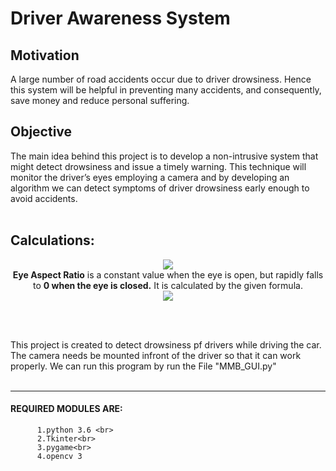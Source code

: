 # Driver Awareness System

## Motivation 
A large number of road accidents occur due to driver drowsiness. Hence this system will be helpful in preventing many accidents, and consequently, save money and reduce personal suffering.
<br>

## Objective
The main idea behind this project is to develop a non-intrusive system that might detect drowsiness and issue a timely warning. This technique will monitor the driver’s eyes employing a camera and by developing an algorithm we can detect symptoms of driver drowsiness early enough to avoid accidents. 
<br>
<br>
## Calculations:
<p align="center">
            <img src="https://user-images.githubusercontent.com/35627981/165679837-d84d0f44-0f52-4588-a660-e8590ded472d.png" >
<br>
          <b>Eye Aspect Ratio</b> is a constant value when the eye is open, but rapidly falls to <b>0 when the eye is closed.</b> It is calculated by the given formula.<br>
           <img src="https://user-images.githubusercontent.com/35627981/165679849-5c39cce0-b483-4968-8e3a-21f6bac02a33.png" >
</p>
<br>
<br>

This project is created to detect drowsiness pf drivers while driving the car. The camera needs be mounted infront of the driver so that it can work properly.
We can run this program by run the File "MMB_GUI.py"
<br><br>

---
#### REQUIRED MODULES ARE: <br>
          1.python 3.6 <br>
          2.Tkinter<br>
          3.pygame<br>
          4.opencv 3
